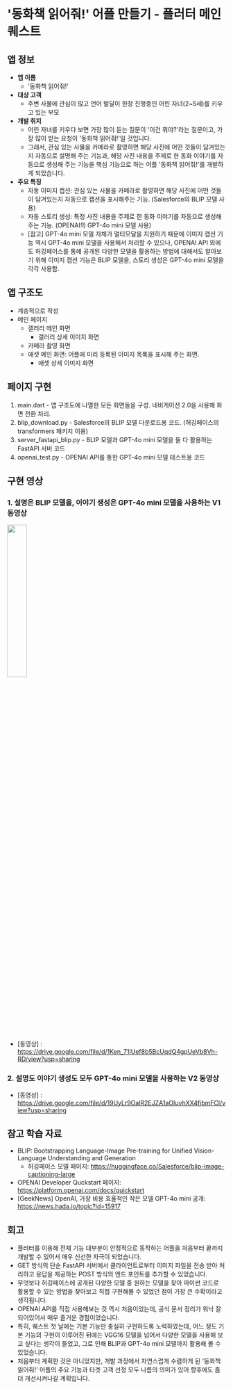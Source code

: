 # '동화책 읽어줘!' 어플 만들기 - 플러터 메인 퀘스트

## 앱 정보
- **앱 이름**
  - '동화책 읽어줘!'
- **대상 고객**
  - 주변 사물에 관심이 많고 언어 발달이 한창 진행중인 어린 자녀(2~5세)를 키우고 있는 부모
- **개발 취지**
  - 어린 자녀를 키우다 보면 가장 많이 듣는 질문이 '이건 뭐야?'라는 질문이고, 가장 많이 받는 요청이 '동화책 읽어줘!'일 것입니다.
  - 그래서, 관심 있는 사물을 카메라로 촬영하면 해당 사진에 어떤 것들이 담겨있는지 자동으로 설명해 주는 기능과, 해당 사진 내용을 주제로 한 동화 이야기를 자동으로 생성해 주는 기능을 핵심 기능으로 하는 어플 '동화책 읽어줘!'를 개발하게 되었습니다.
- **주요 특징**
  - 자동 이미지 캡션: 관심 있는 사물을 카메라로 촬영하면 해당 사진에 어떤 것들이 담겨있는지 자동으로 캡션을 표시해주는 기능. (Salesforce의 BLIP 모델 사용)
  - 자동 스토리 생성: 특정 사진 내용을 주제로 한 동화 이야기를 자동으로 생성해 주는 기능. (OPENAI의 GPT-4o mini 모델 사용)
  - [참고] GPT-4o mini 모델 자체가 멀티모달을 지원하기 때문에 이미지 캡션 기능 역시 GPT-4o mini 모델을 사용해서 처리할 수 있으나, OPENAI API 외에도 허깅페이스를 통해 공개된 다양한 모델을 활용하는 방법에 대해서도 알아보기 위해 이미지 캡션 기능은 BLIP 모델을, 스토리 생성은 GPT-4o mini 모델을 각각 사용함. 

## 앱 구조도
- 계층적으로 작성
- 메인 페이지
  - 갤러리 메인 화면
    - 갤러리 상세 이미지 화면
  - 카메라 촬영 화면
  - 애셋 메인 화면: 어플에 미리 등록된 이미지 목록을 표시해 주는 화면. 
    - 애셋 상세 이미지 화면

## 페이지 구현
1. main.dart - 앱 구조도에 나열한 모든 화면들을 구성. 네비게이션 2.0을 사용해 화면 전환 처리.
2. blip_download.py - Salesforce의 BLIP 모델 다운로드용 코드. (허깅페이스의 transformers 패키지 이용)
3. server_fastapi_blip.py - BLIP 모델과 GPT-4o mini 모델을 둘 다 활용하는 FastAPI 서버 코드
4. openai_test.py - OPENAI API를 통한 GPT-4o mini 모델 테스트용 코드

## 구현 영상
### 1. 설명은 BLIP 모델을, 이야기 생성은 GPT-4o mini 모델을 사용하는 V1 동영상
<img src="https://github.com/freentour/AIFFEL_quest/blob/main/Main_quest/Flutter/flutter_mainquest.gif" width="30%" height="30%"><br>
- [동영상] : https://drive.google.com/file/d/1Ken_71IUef8b5BcUqdQ4gpUeVb8Vh-RD/view?usp=sharing
### 2. 설명도 이야기 생성도 모두 GPT-4o mini 모델을 사용하는 V2 동영상
- [동영상] : https://drive.google.com/file/d/19UyLr9OalR2EJZA1aOIuvhXX4fjbmFCl/view?usp=sharing

## 참고 학습 자료
- BLIP: Bootstrapping Language-Image Pre-training for Unified Vision-Language Understanding and Generation
  - 허깅페이스 모델 페이지: https://huggingface.co/Salesforce/blip-image-captioning-large
- OPENAI Developer Quckstart 페이지: https://platform.openai.com/docs/quickstart
- [GeekNews] OpenAI, 가장 비용 효율적인 작은 모델 GPT-4o mini 공개: https://news.hada.io/topic?id=15917

## 회고
- 플러터를 이용해 전체 기능 대부분이 안정적으로 동작하는 어플을 처음부터 끝까지 개발할 수 있어서 매우 신선한 자극이 되었습니다.
- GET 방식의 단순 FastAPI 서버에서 클라이언트로부터 이미지 파일을 전송 받아 처리하고 응답을 제공하는 POST 방식의 엔드 포인트를 추가할 수 있었습니다.
- 무엇보다 허깅페이스에 공개된 다양한 모델 중 원하는 모델을 찾아 파이썬 코드로 활용할 수 있는 방법을 찾아보고 직접 구현해볼 수 있었던 점이 가장 큰 수확이라고 생각됩니다.
- OPENAI API를 직접 사용해보는 것 역시 처음이었는데, 공식 문서 정리가 워낙 잘 되어있어서 매우 즐거운 경험이었습니다.
- 특히, 퀘스트 첫 날에는 기본 기능만 충실히 구현하도록 노력하였는데, 어느 정도 기본 기능의 구현이 이루어진 뒤에는 VGG16 모델을 넘어서 다양한 모델을 사용해 보고 싶다는 생각이 들었고, 그로 인해 BLIP과 GPT-4o mini 모델까지 활용해 볼 수 있었습니다.
- 처음부터 계획한 것은 아니었지만, 개발 과정에서 자연스럽게 수렴하게 된 '동화책 읽어줘!' 어플의 주요 기능과 타겟 고객 선정 모두 나름의 의미가 있어 향후에도 좀 더 개선시켜나갈 계획입니다. 
